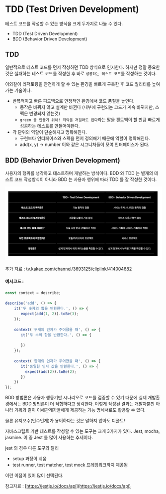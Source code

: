# TDD (Test Driven Development)

테스트 코드를 작성할 수 있는 방식을 크게 두가지로 나눌 수 있다.

* TDD (Test Driven Development)
* BDD (Behavior Driven Development)

## TDD

일반적으로 테스트 코드를 먼저 작성하면 TDD 방식으로 인지한다. 하지만 정말 중요한 것은 실패하는 테스트 코드를 작성한 후 바로 `성공하는 테스트 코드`를 작성하는 것이다.&#x20;

이와같이 리팩토링을 안전하게 할 수 있는 환경을 빠르게 구축한 후 코드 퀄리티를 높여가는 기술이다.&#x20;

* 반복적이고 빠른 피드백으로 안정적인 환경에서 코드 품질을 높인다.
  * 동작은 바뀌지 않고 설계만 바뀐다 (내부에 구현되는 코드가 계속 바뀌지만, 스펙은 변경되지 않는것)
  * `green 을 만들기 위해! 죄악을 저질러도 된다`라는 말을 켄트백이 할 만큼 빠르게 성공하는 테스트를 만들어야한다.
* 각 단위의 역할이 단순해지고 명확해진다.
  * 구현보다 인터페이스와 스펙을 먼저 정의해기 때문에 역할이 명확해진다.
  * add(x, y) -> number 이와 같은 시그니처들이 모여 인터페이스가 된다.

## BDD (Behavior Driven Development)

사용자의 행위를 생각하고 테스트하며 개발하는 방식이다. BDD 와 TDD 는 별개의 테스트 코드 작성방식이 아니라 BDD 는 사용자 행위에 따라 TDD 를 잘 작성한 것이다.

![](<../.gitbook/assets/image (5).png>)

추가 자료 : [tv.kakao.com/channel/3693125/cliplink/414004682](https://tv.kakao.com/channel/3693125/cliplink/414004682)

#### 예시코드 :&#x20;

```typescript
const context = describe;

describe('add', () => {
    it('두 숫자의 합을 반환한다.', () => {
       expect(add(1, 2)).toBe(3); 
    });
    
    context('두개의 인자가 주어졌을 때', () => {
       it('두 수의 합을 반환한다.', () => {
       
       })
    });
    
    context('한개의 인자가 주어졌을 때', () => {
       it('동일한 인자 값을 반환한다.', () => {
         expect(add(2)).toBe(2); 
       })
    })
});
```



BDD 방법론은 사용자 행동기반 시나리오로 코드를 검증할 수 있기 때문에 실제 개발환경에서는 BDD 방법론이 더 적합하다고 생각한다. 이렇게 작성된 결과는 개발자뿐만 아니라 기획과 같이 이해관계자들에게 제공하는 기능 명세서로도  활용할 수 있다.&#x20;

물론 유지보수(인수인계)가 용이하다는 것은 말하지 않아도 디폴트!



자바스크립트 기반 테스트를 작성할 수 있는 도구는 크게 3가지가 있다. Jest, mocha, jasmine. 이 중 Jest 를 많이 사용하는 추세이다.&#x20;

jest 의 경우 다른 도구와 달리

* setup 과정이 쉬움
* test runner, test matcher, test mock 프레임워크까지 제공됨

이런 이점이 있어 많이 선택된다.



참고자료 : [https://jestjs.io/docs/api](https://jestjs.io/docs/api)
